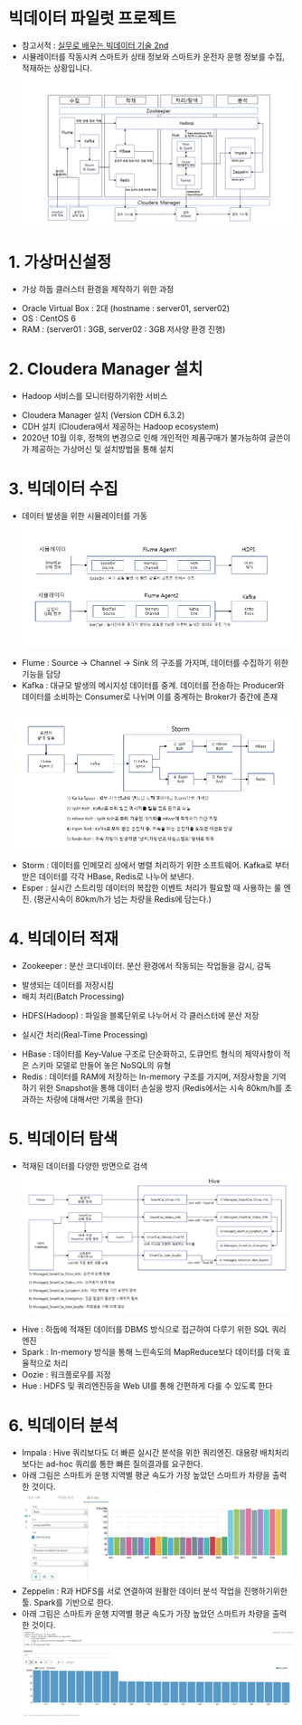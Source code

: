 # 빅데이터 파일럿 프로젝트

- 참고서적 : [실무로 배우는 빅데이터 기술 2nd](https://github.com/wikibook/bigdata2nd)
- 시뮬레이터를 작동시켜 스마트카 상태 정보와 스마트카 운전자 운행 정보를 수집, 적재하는 상황입니다.
![Architecture](https://github.com/KimHyungkeun/BigData_Pilot_Pjt/blob/main/Pictures/Architecture.png)

# 1. 가상머신설정 
* 가상 하둡 클러스터 환경을 제작하기 위한 과정
- Oracle Virtual Box : 2대 (hostname : server01, server02)
- OS : CentOS 6
- RAM : (server01 : 3GB, server02 : 3GB 저사양 환경 진행)

# 2. Cloudera Manager 설치 
* Hadoop 서비스를 모니터링하기위한 서비스
- Cloudera Manager 설치 (Version CDH 6.3.2)
- CDH 설치 (Cloudera에서 제공하는 Hadoop ecosystem)
- 2020년 10월 이후, 정책의 변경으로 인해 개인적인 제품구매가 불가능하여 글쓴이가 제공하는 가상머신 및 설치방법을 통해 설치

# 3. 빅데이터 수집 
* 데이터 발생을 위한 시뮬레이터를 가동
![FlumeKafka](https://github.com/KimHyungkeun/BigData_Pilot_Pjt/blob/main/Pictures/Flume_Kafka_Flow.png)
- Flume : Source -> Channel -> Sink 의 구조를 가지며, 데이터를 수집하기 위한 기능을 담당 
- Kafka : 대규모 발생의 메시지성 데이터를 중계. 데이터를 전송하는 Producer와 데이터를 소비하는 Consumer로 나뉘며 이를 중계하는 Broker가 중간에 존재

![Kafka_Storm](https://github.com/KimHyungkeun/BigData_Pilot_Pjt/blob/main/Pictures/Kafka_Storm_Flow.png)
- Storm : 데이터를 인메모리 상에서 병렬 처리하기 위한 소프트웨어. Kafka로 부터 받은 데이터를 각각 HBase, Redis로 나누어 보낸다.
- Esper : 실시간 스트리밍 데이터의 복잡한 이벤트 처리가 필요할 때 사용하는 룰 엔진. (평균시속이 80km/h가 넘는 차량을 Redis에 담는다.)

# 4. 빅데이터 적재
- Zookeeper : 분산 코디네이터. 분산 환경에서 작동되는 작업들을 감시, 감독

* 발생되는 데이터를 저장시킴
* 배치 처리(Batch Processing)
- HDFS(Hadoop) : 파일을 블록단위로 나누어서 각 클러스터에 분산 저장

* 실시간 처리(Real-Time Processing)
- HBase : 데이터를 Key-Value 구조로 단순화하고, 도큐먼트 형식의 제약사항이 적은 스키마 모델로 만들어 놓은 NoSQL의 유형
- Redis : 데이터를 RAM에 저장하는 In-memory 구조를 가지며, 저장사항을 기억하기 위한 Snapshot을 통해 데이터 손실을 방지
(Redis에서는 시속 80km/h를 초과하는 차량에 대해서만 기록을 한다)

# 5. 빅데이터 탐색 
* 적재된 데이터를 다양한 방면으로 검색
![Hive](https://github.com/KimHyungkeun/BigData_Pilot_Pjt/blob/main/Pictures/Hive_Flow.png)
- Hive : 하둡에 적재된 데이터를 DBMS 방식으로 접근하여 다루기 위한 SQL 쿼리엔진
- Spark : In-memory 방식을 통해 느린속도의 MapReduce보다 데이터를 더욱 효율적으로 처리
- Oozie : 워크플로우를 지정
- Hue : HDFS 및 쿼리엔진등을 Web UI를 통해 간편하게 다룰 수 있도록 한다

# 6. 빅데이터 분석 
- Impala : Hive 쿼리보다도 더 빠른 실시간 분석을 위한 쿼리엔진. 대용량 배치처리보다는 ad-hoc 쿼리를 통한 빠른 질의결과를 요구한다.
- 아래 그림은 스마트카 운행 지역별 평균 속도가 가장 높았던 스마트카 차량을 출력한 것이다.
![Impala](https://github.com/KimHyungkeun/BigData_Pilot_Pjt/blob/main/Pictures/Impala_Graph.png)
- Zeppelin : R과 HDFS를 서로 연결하여 원활한 데이터 분석 작업을 진행하기위한 툴. Spark를 기반으로 한다. 
- 아래 그림은 스마트카 운행 지역별 평균 속도가 가장 높았던 스마트카 차량을 출력한 것이다.
![Zeppelin](https://github.com/KimHyungkeun/BigData_Pilot_Pjt/blob/main/Pictures/Zeppelin_Graph.png)



